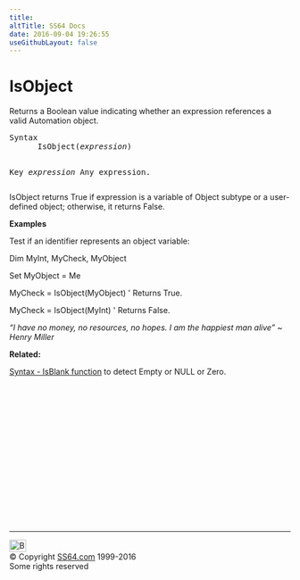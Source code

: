 ```yaml
---
title:
altTitle: SS64 Docs
date: 2016-09-04 19:26:55
useGithubLayout: false
---
```

<!-- #BeginLibraryItem "/Library/head_vb.lbi" --><!-- #EndLibraryItem --><h1>IsObject</h1> 
<p> Returns a  Boolean value indicating whether an expression references a valid Automation object. </p>
<pre>Syntax
      IsObject(<i>expression</i>)

Key
   <i>expression</i>    Any expression.</pre>
<p>IsObject returns True if expression is a variable of Object subtype or a user-defined object; otherwise, it returns False.</p>
<p><b>Examples</b></p>
<p>Test   if an identifier represents an object variable:</p>
<p class="code">Dim MyInt, MyCheck, MyObject</p>
<p class="code">Set MyObject = Me</p>
<p><span class="code">MyCheck = IsObject(MyObject)</span> ' Returns True.</p>
<p><span class="code">MyCheck = IsObject(MyInt)</span> ' Returns False.</p>
<p class="quote"><i>“I have no money, no resources, no hopes. I am the happiest man alive” ~ Henry Miller </i></p>
<p><b>Related:</b></p>
<p><a href="syntax-null.html">Syntax - IsBlank function</a> to detect Empty or NULL or Zero.</p><!-- #BeginLibraryItem "/Library/foot_vb.lbi" --><p>
<!-- VB300 -->
<ins class="adsbygoogle" style="display:inline-block;width:300px;height:250px" data-ad-client="ca-pub-6140977852749469" data-ad-slot="1683739502"></ins>
<script>
(adsbygoogle = window.adsbygoogle || []).push({});
</script></p>
<hr>
<div id="bl" class="footer"><a href="isobject.html#"><img src="../images/top.png" width="30" height="22" alt="Back to the Top"></a></div>
<div id="br" class="footer, tagline">© Copyright <a href="http://ss64.com/">SS64.com</a> 1999-2016<br>
Some rights reserved</div><!-- #EndLibraryItem -->

